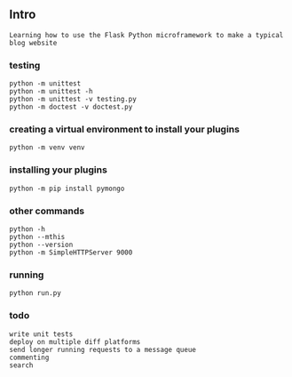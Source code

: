 ## Intro
	Learning how to use the Flask Python microframework to make a typical blog website

### testing
```
python -m unittest
python -m unittest -h
python -m unittest -v testing.py
python -m doctest -v doctest.py
```

### creating a virtual environment to install your plugins
	python -m venv venv

### installing your plugins
	python -m pip install pymongo

### other commands
	python -h
	python --mthis
	python --version
	python -m SimpleHTTPServer 9000

### running
	python run.py


### todo
	write unit tests
	deploy on multiple diff platforms
	send longer running requests to a message queue
	commenting
	search